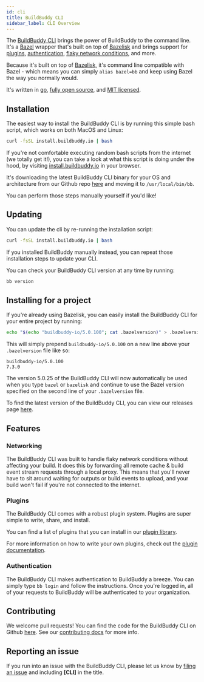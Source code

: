 ```yaml
---
id: cli
title: BuildBuddy CLI
sidebar_label: CLI Overview
---
```


The [BuildBuddy CLI](/cli) brings the power of BuildBuddy to the command line. It's a [Bazel](https://bazel.build/) wrapper that's built on top of [Bazelisk](https://github.com/bazelbuild/bazelisk) and brings support for [plugins](#plugins), [authentication](#authentication), [flaky network conditions](#networking), and more.

Because it's built on top of [Bazelisk](https://github.com/bazelbuild/bazelisk), it's command line compatible with Bazel - which means you can simply `alias bazel=bb` and keep using Bazel the way you normally would.

It's written in [go](https://go.dev/), [fully open source](https://github.com/buildbuddy-io/buildbuddy/tree/master/cli), and [MIT licensed](https://opensource.org/licenses/MIT).

## Installation

The easiest way to install the BuildBuddy CLI is by running this simple bash script, which works on both MacOS and Linux:

```bash
curl -fsSL install.buildbuddy.io | bash
```

If you're not comfortable executing random bash scripts from the internet (we totally get it!), you can take a look at what this script is doing under the hood, by visiting [install.buildbuddy.io](https://install.buildbuddy.io) in your browser.

It's downloading the latest BuildBuddy CLI binary for your OS and architecture from our Github repo [here](https://github.com/buildbuddy-io/bazel/releases) and moving it to `/usr/local/bin/bb`.

You can perform those steps manually yourself if you'd like!

## Updating

You can update the cli by re-running the installation script:

```bash
curl -fsSL install.buildbuddy.io | bash
```

If you installed BuildBuddy manually instead, you can repeat those installation steps to update your CLI.

You can check your BuildBuddy CLI version at any time by running:

```bash
bb version
```

## Installing for a project

If you're already using Bazelisk, you can easily install the BuildBuddy CLI for your entire project by running:

```bash
echo "$(echo "buildbuddy-io/5.0.100"; cat .bazelversion)" > .bazelversion
```

This will simply prepend `buildbuddy-io/5.0.100` on a new line above your `.bazelversion` file like so:

```title=".bazelversion"
buildbuddy-io/5.0.100
7.3.0
```

The version <span class="cli-version">5.0.25</span> of the BuildBuddy CLI will now automatically be used when you type `bazel` or `bazelisk` and continue to use the Bazel version specified on the second line of your `.bazelversion` file.

To find the latest version of the BuildBuddy CLI, you can view our releases page [here](https://github.com/buildbuddy-io/bazel/releases).

## Features

### Networking

The BuildBuddy CLI was built to handle flaky network conditions without affecting your build. It does this by forwarding all remote cache & build event stream requests through a local proxy. This means that you'll never have to sit around waiting for outputs or build events to upload, and your build won't fail if you're not connected to the internet.

### Plugins

The BuildBuddy CLI comes with a robust plugin system. Plugins are super simple to write, share, and install.

You can find a list of plugins that you can install in our [plugin library](/plugins).

For more information on how to write your own plugins, check out the [plugin documentation](/docs/cli-plugins).

### Authentication

The BuildBuddy CLI makes authentication to BuildBuddy a breeze. You can simply type `bb login` and follow the instructions. Once you're logged in, all of your requests to BuildBuddy will be authenticated to your organization.

## Contributing

We welcome pull requests! You can find the code for the BuildBuddy CLI on Github [here](https://github.com/buildbuddy-io/buildbuddy/tree/master/cli). See our [contributing docs](https://www.buildbuddy.io/docs/contributing) for more info.

## Reporting an issue

If you run into an issue with the BuildBuddy CLI, please let us know by [filing an issue](https://github.com/buildbuddy-io/buildbuddy/issues/new) and including **[CLI]** in the title.

